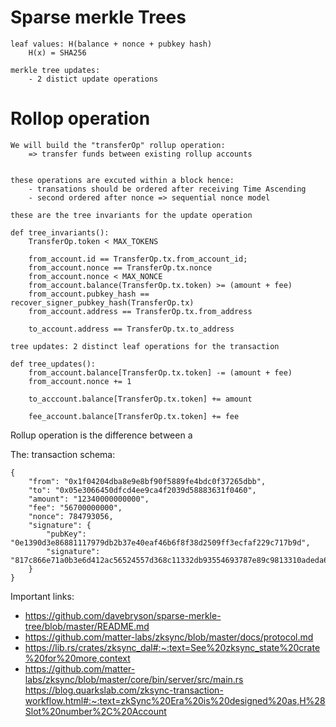 # Sparse merkle Trees

    leaf values: H(balance + nonce + pubkey hash)
        H(x) = SHA256

    merkle tree updates:
        - 2 distict update operations

# Rollop operation

    We will build the "transferOp" rollup operation:
        => transfer funds between existing rollup accounts


    these operations are excuted within a block hence:
        - transations should be ordered after receiving Time Ascending
        - second ordered after nonce => sequential nonce model

    these are the tree invariants for the update operation

    def tree_invariants():
        TransferOp.token < MAX_TOKENS

        from_account.id == TransferOp.tx.from_account_id;
        from_account.nonce == TransferOp.tx.nonce
        from_account.nonce < MAX_NONCE
        from_account.balance(TransferOp.tx.token) >= (amount + fee)
        from_account.pubkey_hash == recover_signer_pubkey_hash(TransferOp.tx)
        from_account.address == TransferOp.tx.from_address

        to_account.address == TransferOp.tx.to_address

    tree updates: 2 distinct leaf operations for the transaction

    def tree_updates():
        from_account.balance[TransferOp.tx.token] -= (amount + fee)
        from_account.nonce += 1

        to_acccount.balance[TransferOp.tx.token] += amount

        fee_account.balance[TransferOp.tx.token] += fee

Rollup operation is the difference between a

The: transaction schema:

    {
        "from": "0x1f04204dba8e9e8bf90f5889fe4bdc0f37265dbb",
        "to": "0x05e3066450dfcd4ee9ca4f2039d58883631f0460",
        "amount": "12340000000000",
        "fee": "56700000000",
        "nonce": 784793056,
        "signature": {
            "pubKey": "0e1390d3e86881117979db2b37e40eaf46b6f8f38d2509ff3ecfaf229c717b9d",
            "signature": "817c866e71a0b3e6d412ac56524557d368c11332db93554693787e89c9813310adeda68314fc833a4f73323eca00e2cc774e78db88921dc230db7dae691fe500"
        }
    }

Important links:

- https://github.com/davebryson/sparse-merkle-tree/blob/master/README.md
- https://github.com/matter-labs/zksync/blob/master/docs/protocol.md
- https://lib.rs/crates/zksync_dal#:~:text=See%20zksync_state%20crate%20for%20more,context
- https://github.com/matter-labs/zksync/blob/master/core/bin/server/src/main.rs
  https://blog.quarkslab.com/zksync-transaction-workflow.html#:~:text=zkSync%20Era%20is%20designed%20as,H%28Slot%20number%2C%20Account
